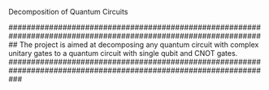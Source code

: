 
Decomposition of Quantum Circuits


##################################################################################################################
The project is aimed at decomposing any quantum circuit with complex unitary gates to a quantum circuit with single
qubit and CNOT gates.
###################################################################################################################
